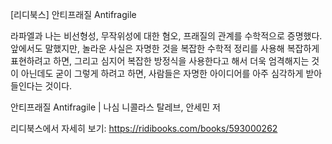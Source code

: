[리디북스] 안티프래질 Antifragile

라파엘과 나는 비선형성, 무작위성에 대한 혐오, 프래질의 관계를 수학적으로 증명했다. 앞에서도 말했지만, 놀라운 사실은 자명한 것을 복잡한 수학적 정리를 사용해 복잡하게 표현하려고 하면, 그리고 심지어 복잡한 방정식을 사용한다고 해서 더욱 엄격해지는 것이 아닌데도 굳이 그렇게 하려고 하면, 사람들은 자명한 아이디어를 아주 심각하게 받아들인다는 것이다.

안티프래질 Antifragile | 나심 니콜라스 탈레브, 안세민 저

리디북스에서 자세히 보기: https://ridibooks.com/books/593000262